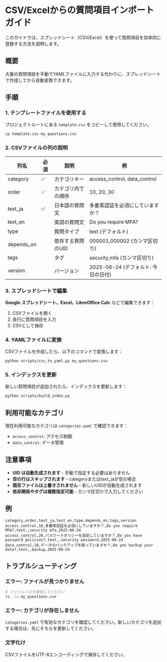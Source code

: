 # CSV/Excelからの質問項目インポートガイド

このガイドでは、スプレッドシート（CSV/Excel）を使って質問項目を効率的に登録する方法を説明します。

## 概要

大量の質問項目を手動でYAMLファイルに入力する代わりに、スプレッドシートで作成してから自動変換できます。

## 手順

### 1. テンプレートファイルを使用する

プロジェクトルートにある `template.csv` をコピーして使用してください。

```bash
cp template.csv my_questions.csv
```

### 2. CSVファイルの列の説明

| 列名 | 必須 | 説明 | 例 |
|------|------|------|-----|
| category | ✅ | カテゴリキー | access_control, data_control |
| order | ✅ | カテゴリ内での順序 | 10, 20, 30 |
| text_ja | ✅ | 日本語の質問文 | 多要素認証を必須にしていますか？ |
| text_en | | 英語の質問文 | Do you require MFA? |
| type | | 質問タイプ | text (デフォルト) |
| depends_on | | 依存する質問のUID | 000001,000002 (カンマ区切り) |
| tags | | タグ | security,mfa (カンマ区切り) |
| version | | バージョン | 2025-06-24 (デフォルト: 今日の日付) |

### 3. スプレッドシートで編集

**Google スプレッドシート、Excel、LibreOffice Calc** などで編集できます：

1. CSVファイルを開く
2. 各行に質問項目を入力
3. CSVとして保存

### 4. YAMLファイルに変換

CSVファイルを作成したら、以下のコマンドで変換します：

```bash
python scripts/csv_to_yaml.py my_questions.csv
```

### 5. インデックスを更新

新しい質問項目が追加されたら、インデックスを更新します：

```bash
python scripts/build_index.py
```

## 利用可能なカテゴリ

現在利用可能なカテゴリは `categories.yaml` で確認できます：

- `access_control`: アクセス制御
- `data_control`: データ管理

## 注意事項

- **UID は自動生成されます** - 手動で指定する必要はありません
- **空の行はスキップされます** - categoryまたはtext_jaが空の場合
- **既存ファイルは上書きされません** - 新しいUIDが自動生成されます
- **依存関係やタグは複数指定可能** - カンマ区切りで入力してください

## 例

```csv
category,order,text_ja,text_en,type,depends_on,tags,version
access_control,10,多要素認証を必須にしていますか？,Do you require MFA?,text,,security mfa,2025-06-24
access_control,20,パスワードポリシーを設定していますか？,Do you have password policies?,text,,security password,2025-06-24
data_control,10,データのバックアップを取っていますか？,Do you backup your data?,text,,backup,2025-06-24
```

## トラブルシューティング

### エラー: ファイルが見つかりません
```bash
# ファイルパスを確認してください
ls -la my_questions.csv
```

### エラー: カテゴリが存在しません
`categories.yaml` で有効なカテゴリを確認してください。新しいカテゴリを追加する場合は、先にそちらを更新してください。

### 文字化け
CSVファイルをUTF-8エンコーディングで保存してください。 